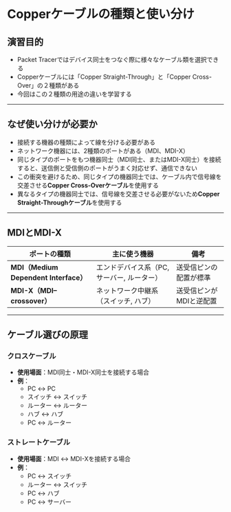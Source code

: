 # Copperケーブルの種類と使い分け

## 演習目的
- Packet Tracerではデバイス同士をつなぐ際に様々なケーブル類を選択できる
- Copperケーブルには「Copper Straight-Through」と「Copper Cross-Over」の２種類がある
- 今回はこの２種類の用途の違いを学習する

---

## なぜ使い分けが必要か
- 接続する機器の種類によって線を分ける必要がある  
- ネットワーク機器には、2種類のポートがある（MDI、MDI-X）  
- 同じタイプのポートをもつ機器同士（MDI同士、またはMDI-X同士）を接続すると、送信側と受信側のポートがうまく対応せず、通信できない  
- この衝突を避けるため、同じタイプの機器同士では、ケーブル内で信号線を交差させる**Copper Cross-Overケーブル**を使用する  
- 異なるタイプの機器同士では、信号線を交差させる必要がないため**Copper Straight-Throughケーブル**を使用する  

---

## MDIとMDI-X

| ポートの種類 | 主に使う機器 | 備考 |
|--------------|--------------|------|
| **MDI（Medium Dependent Interface）** | エンドデバイス系（PC, サーバー, ルーター） | 送受信ピンの配置が標準 |
| **MDI-X（MDI–crossover）** | ネットワーク中継系（スイッチ, ハブ） | 送受信ピンがMDIと逆配置 |

---

## ケーブル選びの原理

### クロスケーブル
- **使用場面**：MDI同士・MDI-X同士を接続する場合  
- **例**：
  - PC ↔ PC  
  - スイッチ ↔ スイッチ  
  - ルーター ↔ ルーター  
  - ハブ ↔ ハブ  
  - PC ↔ ルーター  

### ストレートケーブル
- **使用場面**：MDI ↔ MDI-Xを接続する場合  
- **例**：
  - PC ↔ スイッチ  
  - ルーター ↔ スイッチ  
  - PC ↔ ハブ  
  - PC ↔ サーバー  
